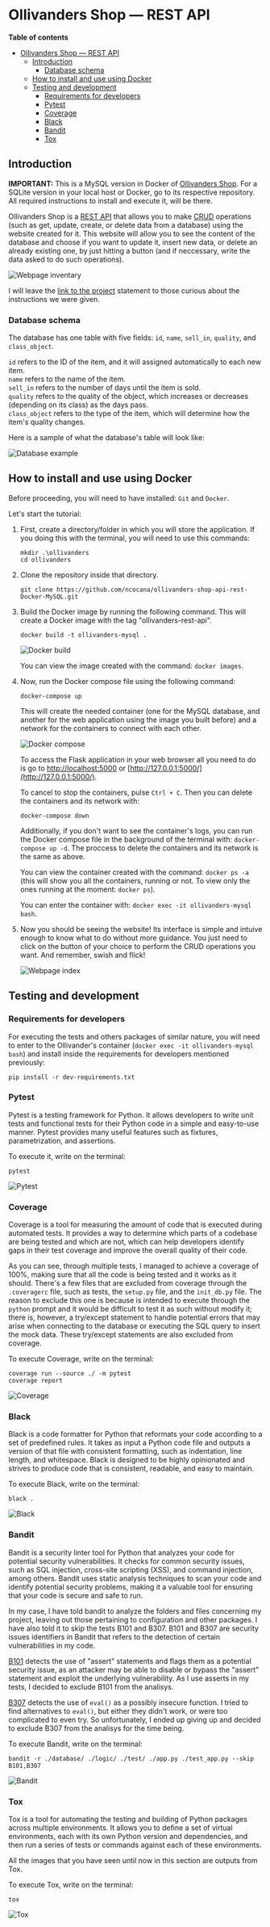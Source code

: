 # Ollivanders Shop — REST API

**Table of contents**

- [Ollivanders Shop — REST API](#ollivanders-shop--rest-api)
  - [Introduction](#introduction)
    - [Database schema](#database-schema)
  - [How to install and use using Docker](#how-to-install-and-use-using-docker)
  - [Testing and development](#testing-and-development)
    - [Requirements for developers](#requirements-for-developers)
    - [Pytest](#pytest)
    - [Coverage](#coverage)
    - [Black](#black)
    - [Bandit](#bandit)
    - [Tox](#tox)

## Introduction

**IMPORTANT:** This is a MySQL version in Docker of [Ollivanders Shop](https://github.com/ncocana/ollivanders-shop-api-rest). For a SQLite version in your local host or Docker, go to its respective repository. All required instructions to install and execute it, will be there.

Ollivanders Shop is a [REST API](https://en.wikipedia.org/wiki/Representational_state_transfer) that allows you to make [CRUD](https://en.wikipedia.org/wiki/Create,_read,_update_and_delete) operations (such as get, update, create, or delete data from a database) using the website created for it. This website will allow you to see the content of the database and choose if you want to update it, insert new data, or delete an already existing one, by just hitting a button (and if neccessary, write the data asked to do such operations).   

![Webpage inventary](./docs/webpage_inventary.png)

I will leave the [link to the project](https://github.com/dfleta/flask-rest-ci-boilerplate) statement to those curious about the instructions we were given.   

### Database schema

The database has one table with five fields: ```id```, ```name```, ```sell_in```, ```quality```, and ```class_object```.   

```id``` refers to the ID of the item, and it will assigned automatically to each new item.   
```name``` refers to the name of the item.   
```sell_in``` refers to the number of days until the item is sold.   
```quality``` refers to the quality of the object, which increases or decreases (depending on its class) as the days pass.   
```class_object``` refers to the type of the item, which will determine how the item's quality changes.   

Here is a sample of what the database's table will look like:   

![Database example](./docs/database_example.png)

## How to install and use using Docker

Before proceeding, you will need to have installed: ```Git``` and ```Docker```.

Let's start the tutorial:

1. First, create a directory/folder in which you will store the application. If you doing this with the terminal, you will need to use this commands:

    ```
    mkdir .\ollivanders
    cd ollivanders
    ```

2. Clone the repository inside that directory.

    ```
    git clone https://github.com/ncocana/ollivanders-shop-api-rest-Docker-MySQL.git
    ```

3. Build the Docker image by running the following command. This will create a Docker image with the tag "ollivanders-rest-api".

    ```
    docker build -t ollivanders-mysql .
    ```

    ![Docker build](./docs/docker_build.png)

    You can view the image created with the command: ```docker images```.   

4. Now, run the Docker compose file using the following command:

    ```
    docker-compose up
    ```

    This will create the needed container (one for the MySQL database, and another for the web application using the image you built before) and a network for the containers to connect with each other.

    ![Docker compose](./docs/docker_compose.png)
   
    To access the Flask application in your web browser all you need to do is go to [http://localhost:5000](http://localhost:5000) or [http://127.0.0.1:5000/](http://127.0.0.1:5000/).

    To cancel to stop the containers, pulse ```Ctrl + C```. Then you can delete the containers and its network with:   

    ```
    docker-compose down
    ```

    Additionally, if you don't want to see the container's logs, you can run the Docker compose file in the background of the terminal with: ```docker-compose up -d```. The proccess to delete the containers and its network is the same as above.

    You can view the container created with the command: ```docker ps -a``` (this will show you all the containers, running or not. To view only the ones running at the moment: ```docker ps```).   

    You can enter the container with: ```docker exec -it ollivanders-mysql bash```.   

5. Now you should be seeing the website! Its interface is simple and intuive enough to know what to do without more guidance. You just need to click on the button of your choice to perform the CRUD operations you want. And remember, swish and flick!   

    ![Webpage index](./docs/webpage_index.png)   

## Testing and development

### Requirements for developers

For executing the tests and others packages of similar nature, you will need to enter to the Ollivander's container (```docker exec -it ollivanders-mysql bash```) and install inside the requirements for developers mentioned previously:

```
pip install -r dev-requirements.txt
```

### Pytest

Pytest is a testing framework for Python. It allows developers to write unit tests and functional tests for their Python code in a simple and easy-to-use manner. Pytest provides many useful features such as fixtures, parametrization, and assertions.   

To execute it, write on the terminal:   

```
pytest
```

![Pytest](./docs/pytest.png)

### Coverage

Coverage is a tool for measuring the amount of code that is executed during automated tests. It provides a way to determine which parts of a codebase are being tested and which are not, which can help developers identify gaps in their test coverage and improve the overall quality of their code.   

As you can see, through multiple tests, I managed to achieve a coverage of 100%, making sure that all the code is being tested and it works as it should. There's a few files that are excluded from coverage through the ```.coveragerc``` file, such as tests, the ```setup.py``` file, and the ```init_db.py``` file. The reason to exclude this one is because is intended to execute through the ```python``` prompt and it would be difficult to test it as such without modify it; there is, however, a try/except statement to handle potential errors that may arise when connecting to the database or executing the SQL query to insert the mock data. These try/except statements are also excluded from coverage.   

To execute Coverage, write on the terminal:   

```
coverage run --source ./ -m pytest
coverage report
```

![Coverage](./docs/coverage.png)

### Black

Black is a code formatter for Python that reformats your code according to a set of predefined rules. It takes as input a Python code file and outputs a version of that file with consistent formatting, such as indentation, line length, and whitespace. Black is designed to be highly opinionated and strives to produce code that is consistent, readable, and easy to maintain.   

To execute Black, write on the terminal:   

```
black .
```

![Black](./docs/black.png)

### Bandit

Bandit is a security linter tool for Python that analyzes your code for potential security vulnerabilities. It checks for common security issues, such as SQL injection, cross-site scripting (XSS), and command injection, among others. Bandit uses static analysis techniques to scan your code and identify potential security problems, making it a valuable tool for ensuring that your code is secure and safe to run.   

In my case, I have told bandit to analyze the folders and files concerning my project, leaving out those pertaining to configuration and other packages. I have also told it to skip the tests B101 and B307. B101 and B307 are security issues identifiers in Bandit that refers to the detection of certain vulnerabilities in my code.   

[B101](https://bandit.readthedocs.io/en/latest/plugins/b101_assert_used.html) detects the use of "assert" statements and flags them as a potential security issue, as an attacker may be able to disable or bypass the "assert" statement and exploit the underlying vulnerability. As I use asserts in my tests, I decided to exclude B101 from the analisys.   

[B307](https://bandit.readthedocs.io/en/latest/blacklists/blacklist_calls.html#b307-eval) detects the use of ```eval()``` as a possibly insecure function. I tried to find alternatives to ```eval()```, but either they didn't work, or were too complicated to even try. So unfortunately, I ended up giving up and decided to exclude B307 from the analisys for the time being.   

To execute Bandit, write on the terminal:   

```
bandit -r ./database/ ./logic/ ./test/ ./app.py ./test_app.py --skip B101,B307
```

![Bandit](./docs/bandit.png)

### Tox

Tox is a tool for automating the testing and building of Python packages across multiple environments. It allows you to define a set of virtual environments, each with its own Python version and dependencies, and then run a series of tests or commands against each of these environments.   

All the images that you have seen until now in this section are outputs from Tox.   

To execute Tox, write on the terminal:   

```
tox
```

![Tox](./docs/tox.png)
